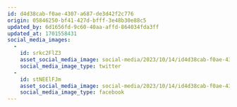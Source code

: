 ```yaml
---
id: d4d38cab-f0ae-4307-a687-de3d42f2c776
origin: 05846250-bf41-427d-bfff-3e48b30e88c5
updated_by: 6d1656fd-9c60-40aa-affd-864034fda3ff
updated_at: 1701558431
social_media_images:
  -
    id: srkc2FlZ3
    asset_social_media_image: social-media/2023/10/14/id4d38cab-f0ae-4307-a687-de3d42f2c776-twitter.png
    social_media_image_type: twitter
  -
    id: stNEElFJm
    asset_social_media_image: social-media/2023/10/14/id4d38cab-f0ae-4307-a687-de3d42f2c776-facebook.png
    social_media_image_type: facebook
---
```


